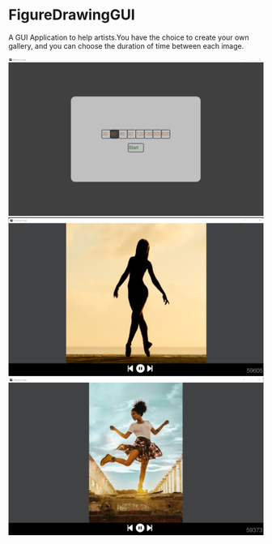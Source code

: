 # FigureDrawingGUI
A GUI Application to help artists.You have the choice to create your own gallery, and you can choose the duration of time between each image.

<p align="center">

[<img src="Screenshot_20230111_085909.png" width="900"/>](image.png)
[<img src="Screenshot_20230111_085944.png" width="900"/>](image.png)
[<img src="Screenshot_20230111_085924.png" width="900"/>](image.png)

</p>
